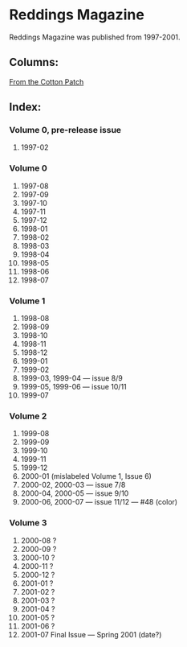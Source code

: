 # Reddings Magazine

Reddings Magazine was published from 1997-2001.

## Columns:
[From the Cotton Patch](cotton-patch)

## Index:

### Volume 0, pre-release issue
1. 1997-02

### Volume 0
1. 1997-08
2. 1997-09
3. 1997-10
4. 1997-11
5. 1997-12
6. 1998-01
7. 1998-02
8. 1998-03
9. 1998-04
10. 1998-05
11. 1998-06
12. 1998-07

### Volume 1
1. 1998-08
2. 1998-09
3. 1998-10
4. 1998-11
5. 1998-12
6. 1999-01
7. 1999-02
8. 1999-03, 1999-04 — issue 8/9
10. 1999-05, 1999-06 — issue 10/11
12. 1999-07

### Volume 2
1. 1999-08
2. 1999-09
3. 1999-10
4. 1999-11
5. 1999-12
6. 2000-01 (mislabeled Volume 1, Issue 6)
1. 2000-02, 2000-03 — issue 7/8
1. 2000-04, 2000-05 — issue 9/10
1. 2000-06, 2000-07 — issue 11/12 — #48 (color)

### Volume 3
1. 2000-08 ?
1. 2000-09 ?
1. 2000-10 ?
1. 2000-11 ?
1. 2000-12 ?
1. 2001-01 ?
1. 2001-02 ?
1. 2001-03 ?
1. 2001-04 ?
1. 2001-05 ?
1. 2001-06 ?
1. 2001-07 Final Issue — Spring 2001 (date?)

